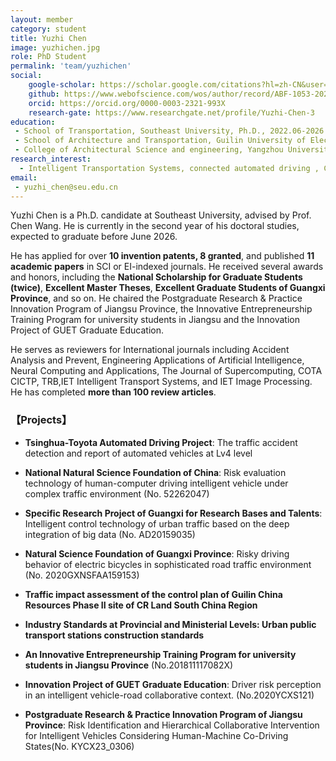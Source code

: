 ```yaml
---
layout: member
category: student
title: Yuzhi Chen
image: yuzhichen.jpg
role: PhD Student
permalink: 'team/yuzhichen'
social:
    google-scholar: https://scholar.google.com/citations?hl=zh-CN&user=bxzoBQkAAAAJ
    github: https://www.webofscience.com/wos/author/record/ABF-1053-2020
    orcid: https://orcid.org/0000-0003-2321-993X
    research-gate: https://www.researchgate.net/profile/Yuzhi-Chen-3
education:
 - School of Transportation, Southeast University, Ph.D., 2022.06-2026.07 (expected)
 - School of Architecture and Transportation, Guilin University of Electronic Technology,  Master's, 2019.09-2022.06
 - College of Architectural Science and engineering, Yangzhou University,  Bachelor's, 2015.09-2019.06
research_interest: 
  - Intelligent Transportation Systems, connected automated driving , Crash Risk Measure, Risky Driving Behavior & Safety, Big Data Mining & Analysis, Intelligent Parking Scheduling & Management
email:
 - yuzhi_chen@seu.edu.cn
---
```


Yuzhi Chen is a Ph.D. candidate at Southeast University, advised by Prof. Chen Wang. He is currently in the second year of his doctoral studies, expected to graduate before June 2026.

He has applied for over **10 invention patents, 8 granted**, and published **11 academic  papers** in SCI or EI-indexed journals. He received several awards and honors, including the **National Scholarship for Graduate Students (twice)**, **Excellent Master Theses**, **Excellent Graduate Students of Guangxi Province**, and so on. He chaired the Postgraduate Research & Practice Innovation Program of Jiangsu Province, the Innovative Entrepreneurship Training Program for university students in Jiangsu and the Innovation Project of GUET Graduate Education.

He serves as reviewers for International journals including Accident Analysis and Prevent, Engineering Applications of Artificial Intelligence, Neural Computing and Applications, The Journal of Supercomputing, COTA CICTP, TRB,IET Intelligent Transport Systems, and IET Image Processing. He has completed **more than 100 review articles**.

### 【Projects】

- **Tsinghua-Toyota Automated Driving Project**: The traffic accident detection and report of automated vehicles at Lv4 level

- **National Natural Science Foundation of China**: Risk evaluation technology of human-computer driving intelligent vehicle under complex traffic environment (No. 52262047)

- **Specific Research Project of Guangxi for Research Bases and Talents**: Intelligent control technology of urban traffic based on the deep integration of big data (No. AD20159035)

- **Natural Science Foundation of Guangxi Province**: Risky driving behavior of electric bicycles in sophisticated road traffic environment (No. 2020GXNSFAA159153)

- **Traffic impact assessment of the control plan of Guilin China Resources Phase II site of CR Land South China Region**

- **Industry Standards at Provincial and Ministerial Levels: Urban public transport stations construction standards**

- **An Innovative Entrepreneurship Training Program for university students in Jiangsu Province** (No.201811117082X)

- **Innovation Project of GUET Graduate Education**: Driver risk perception in an intelligent vehicle-road collaborative context. (No.2020YCXS121)

- **Postgraduate Research & Practice Innovation Program of Jiangsu Province**: Risk Identification and Hierarchical Collaborative Intervention for Intelligent Vehicles Considering Human-Machine Co-Driving States(No. KYCX23_0306)

